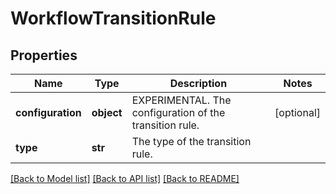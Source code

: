 # WorkflowTransitionRule

## Properties
Name | Type | Description | Notes
------------ | ------------- | ------------- | -------------
**configuration** | **object** | EXPERIMENTAL. The configuration of the transition rule. | [optional] 
**type** | **str** | The type of the transition rule. | 

[[Back to Model list]](../README.md#documentation-for-models) [[Back to API list]](../README.md#documentation-for-api-endpoints) [[Back to README]](../README.md)

